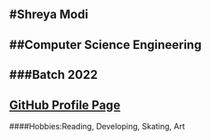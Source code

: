 #Shreya Modi
---
##Computer Science Engineering 
---
###Batch 2022
---
[GitHub Profile Page](https://github.com/shreyamodi1999)
---
####Hobbies:Reading, Developing, Skating, Art